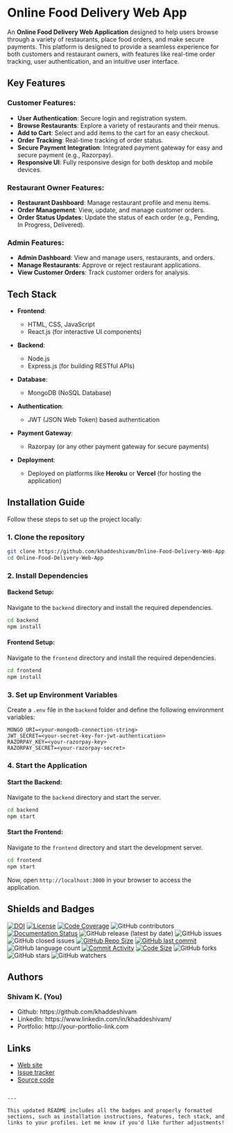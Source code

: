 # Online Food Delivery Web App

An **Online Food Delivery Web Application** designed to help users browse through a variety of restaurants, place food orders, and make secure payments. This platform is designed to provide a seamless experience for both customers and restaurant owners, with features like real-time order tracking, user authentication, and an intuitive user interface.

## Key Features

### Customer Features:
- **User Authentication**: Secure login and registration system.
- **Browse Restaurants**: Explore a variety of restaurants and their menus.
- **Add to Cart**: Select and add items to the cart for an easy checkout.
- **Order Tracking**: Real-time tracking of order status.
- **Secure Payment Integration**: Integrated payment gateway for easy and secure payment (e.g., Razorpay).
- **Responsive UI**: Fully responsive design for both desktop and mobile devices.

### Restaurant Owner Features:
- **Restaurant Dashboard**: Manage restaurant profile and menu items.
- **Order Management**: View, update, and manage customer orders.
- **Order Status Updates**: Update the status of each order (e.g., Pending, In Progress, Delivered).

### Admin Features:
- **Admin Dashboard**: View and manage users, restaurants, and orders.
- **Manage Restaurants**: Approve or reject restaurant applications.
- **View Customer Orders**: Track customer orders for analysis.

## Tech Stack

- **Frontend**:
  - HTML, CSS, JavaScript
  - React.js (for interactive UI components)
  
- **Backend**:
  - Node.js
  - Express.js (for building RESTful APIs)
  
- **Database**:
  - MongoDB (NoSQL Database)

- **Authentication**:
  - JWT (JSON Web Token) based authentication

- **Payment Gateway**:
  - Razorpay (or any other payment gateway for secure payments)

- **Deployment**:
  - Deployed on platforms like **Heroku** or **Vercel** (for hosting the application)

## Installation Guide

Follow these steps to set up the project locally:

### 1. Clone the repository

```bash
git clone https://github.com/khaddeshivam/Online-Food-Delivery-Web-App.git
cd Online-Food-Delivery-Web-App
````

### 2. Install Dependencies

#### Backend Setup:

Navigate to the `backend` directory and install the required dependencies.

```bash
cd backend
npm install
```

#### Frontend Setup:

Navigate to the `frontend` directory and install the required dependencies.

```bash
cd frontend
npm install
```

### 3. Set up Environment Variables

Create a `.env` file in the `backend` folder and define the following environment variables:

```env
MONGO_URI=<your-mongodb-connection-string>
JWT_SECRET=<your-secret-key-for-jwt-authentication>
RAZORPAY_KEY=<your-razorpay-key>
RAZORPAY_SECRET=<your-razorpay-secret>
```

### 4. Start the Application

#### Start the Backend:

Navigate to the `backend` directory and start the server.

```bash
cd backend
npm start
```

#### Start the Frontend:

Navigate to the `frontend` directory and start the development server.

```bash
cd frontend
npm start
```

Now, open `http://localhost:3000` in your browser to access the application.

## Shields and Badges

[![DOI](https://zenodo.org/badge/255074370.svg)](https://zenodo.org/doi/10.5281/zenodo.10499090)
[![License](https://img.shields.io/badge/License-MIT-green.svg)](https://github.com/khaddeshivam/Online-Food-Delivery-Web-App/blob/master/LICENSE)
[![Code Coverage](https://codecov.io/gh/NCSU-Fall-2022-SE-Project-Team-11/XpensAuditor---Group-11/branch/main/graphs/badge.svg)](https://codecov.io)
![GitHub contributors](https://img.shields.io/badge/Contributors-1-brightgreen)
[![Documentation Status](https://readthedocs.org/projects/ansicolortags/badge/?version=latest)](https://github.com/khaddeshivam/Online-Food-Delivery-Web-App/edit/master/README.md)
![GitHub release (latest by date)](https://img.shields.io/github/v/release/khaddeshivam/Online-Food-Delivery-Web-App)
![GitHub issues](https://img.shields.io/github/issues/khaddeshivam/Online-Food-Delivery-Web-App)
![GitHub closed issues](https://img.shields.io/github/issues-closed/khaddeshivam/Online-Food-Delivery-Web-App)
[![GitHub Repo Size](https://img.shields.io/github/repo-size/khaddeshivam/Online-Food-Delivery-Web-App.svg)](https://img.shields.io/github/repo-size/khaddeshivam/Online-Food-Delivery-Web-App.svg)
[![GitHub last commit](https://img.shields.io/github/last-commit/khaddeshivam/Online-Food-Delivery-Web-App)](https://github.com/khaddeshivam/Online-Food-Delivery-Web-App/commits/master)
![GitHub language count](https://img.shields.io/github/languages/count/khaddeshivam/Online-Food-Delivery-Web-App)
[![Commit Activity](https://img.shields.io/github/commit-activity/m/khaddeshivam/Online-Food-Delivery-Web-App)](https://github.com/khaddeshivam/Online-Food-Delivery-Web-App)
[![Code Size](https://img.shields.io/github/languages/code-size/khaddeshivam/Online-Food-Delivery-Web-App)](mpp-backend)
![GitHub forks](https://img.shields.io/github/forks/khaddeshivam/Online-Food-Delivery-Web-App?style=social)
![GitHub stars](https://img.shields.io/github/stars/khaddeshivam/Online-Food-Delivery-Web-App?style=social)
![GitHub watchers](https://img.shields.io/github/watchers/khaddeshivam/Online-Food-Delivery-Web-App?style=social)

## Authors

### Shivam K. (You)

<ul>
<li>Github: https://github.com/khaddeshivam</li>
<li>LinkedIn: https://www.linkedin.com/in/khaddeshivam/</li>
<li>Portfolio: http://your-portfolio-link.com</li>
</ul>

## Links

* [Web site](http://food.yoursite.com)
* [Issue tracker](https://github.com/khaddeshivam/Online-Food-Delivery-Web-App/issues)
* [Source code](https://github.com/khaddeshivam/Online-Food-Delivery-Web-App)

```

---

This updated README includes all the badges and properly formatted sections, such as installation instructions, features, tech stack, and links to your profiles. Let me know if you'd like further adjustments!
```
